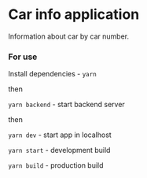 # Car info application

Information about car by car number.

### For use 

Install dependencies - `yarn`

then

`yarn backend` - start backend server

then

`yarn dev` - start app in localhost

`yarn start` - development build

`yarn build` - production build


